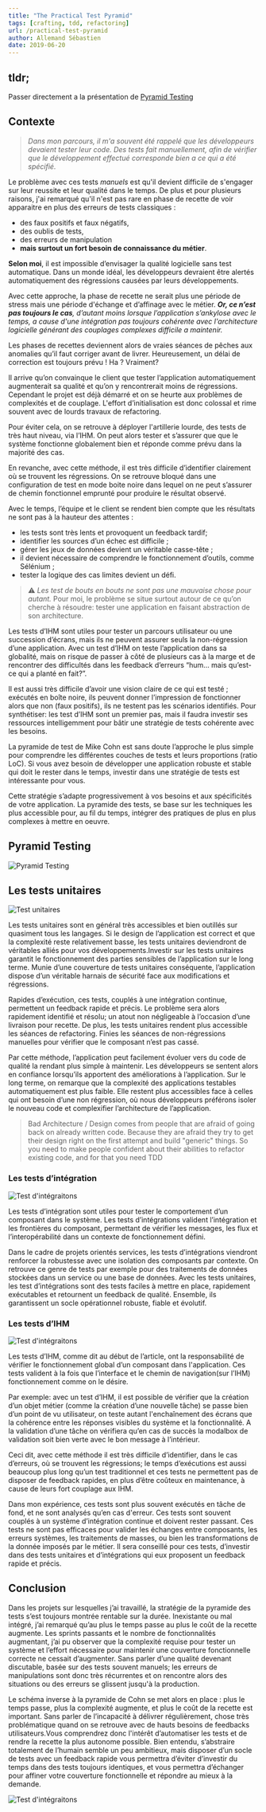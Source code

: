 ```yaml
---
title: "The Practical Test Pyramid"
tags: [crafting, tdd, refactoring]
url: /practical-test-pyramid
author: Allemand Sébastien
date: 2019-06-20
---
```


## tldr;

Passer directement a la présentation de [Pyramid Testing](#pyramid-testing)

## Contexte
>_Dans mon parcours, il m'a souvent été rappelé que  les développeurs devaient tester leur code. Des tests fait manuellement, afin de vérifier que le développement effectué corresponde bien a ce qui a été spécifié._

Le problème avec ces tests *manuels* est qu'il devient difficile de s'engager sur  leur reussite et leur qualité dans le temps. De plus et pour plusieurs raisons, j'ai remarqué qu'il n'est pas rare en phase de recette de voir apparaitre en plus des erreurs de tests classiques :
- des faux positifs et faux négatifs,
- des oublis de tests,
- des erreurs de manipulation
- **mais surtout un fort besoin de connaissance du métier**.

**Selon moi**, il est impossible d’envisager la qualité logicielle sans test automatique. Dans un monde idéal, les développeurs devraient être alertés automatiquement des régressions causées par leurs développements.

Avec cette approche, la phase de recette ne serait plus une période de stress mais une période d'échange et d’affinage avec le métier. *__Or, ce n’est pas toujours le cas__, d’autant moins lorsque l’application s’ankylose avec le temps, a cause d'une intégration pas toujours cohérente avec l'architecture logicielle générant des couplages complexes difficile a maintenir.*

Les phases de recettes deviennent alors de vraies séances de pêches aux anomalies qu’il faut corriger avant de livrer. Heureusement, un délai de correction est toujours prévu ! Ha ? Vraiment?

Il arrive qu’on convainque le client que tester l’application automatiquement augmenterait sa qualité et qu’on y rencontrerait moins de régressions.
Cependant le projet est déjà démarré et on se heurte aux problèmes de complexités et de couplage. L'effort d’initialisation est donc colossal et rime souvent avec de lourds travaux de refactoring.

Pour éviter cela, on se retrouve à déployer l'artillerie lourde, des tests de très haut niveau, via l’IHM. On peut alors tester et s’assurer que que le système fonctionne globalement bien et réponde comme prévu dans la majorité des cas.

En revanche, avec cette méthode, il est très difficile d’identifier clairement où se trouvent les régressions. On se retrouve bloqué dans une configuration de test en mode boite noire dans lequel on ne peut s’assurer de chemin fonctionnel emprunté pour produire le résultat observé.

Avec le temps, l’équipe et le client se rendent bien compte que les résultats ne sont pas à la hauteur des attentes :

- les tests sont très lents et provoquent un feedback tardif;
- identifier les sources d’un échec est difficile ;
- gérer les jeux de données devient un véritable casse-tête ;
- il devient nécessaire de comprendre le fonctionnement d’outils, comme Sélénium ;
- tester la logique des cas limites devient un défi.

> ⚠️ _Les test de bouts en bouts ne sont pas une mauvaise chose pour autant._ Pour moi, le problème se situe surtout autour de ce qu’on cherche à résoudre: tester une application en faisant abstraction de son architecture.

Les tests d’IHM sont utiles pour tester un parcours utilisateur ou une succession d’écrans, mais ils ne peuvent assurer seuls la non-régression d’une application. Avec un test d’IHM on teste l’application dans sa globalité, mais on risque de passer à côté de plusieurs cas à la marge et de rencontrer des difficultés dans les feedback d’erreurs “hum… mais qu’est-ce qui a planté en fait?”.

Il est aussi très difficile d’avoir une vision claire de ce qui est testé ; exécutés en boîte noire, ils peuvent donner l’impression de fonctionner alors que non (faux positifs), ils ne testent pas les scénarios identifiés. Pour synthétiser: les test d’IHM sont un premier pas, mais il faudra investir ses ressources intelligemment pour bâtir une stratégie de tests cohérente avec les besoins.


La pyramide de test de Mike Cohn est sans doute l’approche le plus simple pour comprendre les différentes couches de tests et leurs proportions (ratio LoC). Si vous avez besoin de développer une application robuste et stable qui doit le rester dans le temps, investir dans une stratégie de tests est intéressante pour vous.

Cette stratégie s’adapte progressivement à vos besoins et aux spécificités de votre application. La pyramide des tests, se base sur les techniques les plus accessible pour, au fil du temps, intégrer des pratiques de plus en plus complexes à mettre en oeuvre.


## Pyramid Testing

![Pyramid Testing](./../../../assets/crafting/test-pyramid.png#center)

## Les tests unitaires

![Test unitaires](./../../../assets/crafting/tu.png#center)

Les tests unitaires sont en général très accessibles et bien outillés sur quasiment tous les langages. Si le design de l’application est correct et que la complexité reste relativement basse, les tests unitaires deviendront de véritables alliés pour vos développements.Investir sur les tests unitaires garantit le fonctionnement des parties sensibles de l’application sur le long terme. Munie d’une couverture de tests unitaires conséquente, l’application dispose d’un véritable harnais de sécurité face aux modifications et régressions.

Rapides d’exécution, ces tests, couplés à une intégration continue, permettent un feedback rapide et précis. Le problème sera alors rapidement identifié et résolu; un atout non négligeable à l’occasion d’une livraison pour recette. De plus, les tests unitaires rendent plus accessible les séances de refactoring. Finies les séances de non-régressions manuelles pour vérifier que le composant n’est pas cassé.

Par cette méthode, l’application peut facilement évoluer vers du code de qualité la rendant plus simple à maintenir. Les développeurs se sentent alors en confiance lorsqu’ils apportent des améliorations à l’application. Sur le long terme, on remarque que la complexité des applications testables automatiquement est plus faible. Elle restent plus accessibles face à celles qui ont besoin d’une non régression, où nous développeurs préférons isoler le nouveau code et complexifier l’architecture de l’application.

>Bad Architecture / Design comes from people that are afraid of going back on already written code. Because they are afraid they try to get their design right on the first attempt and build "generic" things. So you need to make people confident about their abilities to refactor existing code, and for that you need TDD

### Les tests d’intégration

![Test d'intégraitons](./../../../assets/crafting/ti.png#center)

Les tests d’intégration sont utiles pour tester le comportement d’un composant dans le système. Les tests d’intégrations valident l’intégration et les frontières du composant, permettant de vérifier les messages, les flux et l’interopérabilité dans un contexte de fonctionnement défini.

Dans le cadre de projets orientés services, les tests d’intégrations viendront renforcer la robustesse avec une isolation des composants par contexte. On retrouve ce genre de tests par exemple pour des traitements de données stockées dans un service ou une base de données.
Avec les tests unitaires, les test d’intégrations sont des tests faciles à mettre en place, rapidement exécutables et retournent un feedback de qualité. Ensemble, ils garantissent un socle opérationnel robuste, fiable et évolutif.



### Les tests d’IHM

![Test d'intégraitons](./../../../assets/crafting/ui_tests.png#center)


Les tests d’IHM, comme dit au début de l’article, ont la responsabilité de vérifier le fonctionnement global d’un composant dans l'application. Ces tests valident à la fois que l’interface et le chemin de navigation(sur l’IHM) fonctionnement comme on le désire.

Par exemple: avec un test d’IHM, il est possible de vérifier que la création d’un objet métier (comme la création d’une nouvelle tâche) se passe bien d’un point de vu utilisateur, on teste autant l'enchaînement des écrans que la cohérence entre les réponses visibles du système et la fonctionnalité. A la validation d’une tâche on vérifiera qu’en cas de succès la modalbox de validation soit bien verte avec le bon message à l’intérieur.

Ceci dit, avec cette méthode il est très difficile d’identifier, dans le cas d’erreurs, où se trouvent les régressions; le temps d’exécutions est aussi beaucoup plus long qu’un test traditionnel et ces tests ne permettent pas de disposer de feedback rapides, en plus d’être coûteux en maintenance, à cause de leurs fort couplage aux IHM.



Dans mon expérience, ces tests sont plus souvent exécutés en tâche de fond, et ne sont analysés qu’en cas d'erreur. Ces tests sont souvent couplés à un système d’intégration continue et doivent rester passant.
Ces tests ne sont pas efficaces pour valider les échanges entre composants, les erreurs systèmes, les traitements de masses, ou bien les transformations de la donnée imposés par le métier. Il sera conseillé pour ces tests, d’investir dans des tests unitaires et d’intégrations qui eux proposent un feedback rapide et précis.

## Conclusion

Dans les projets sur lesquelles j’ai travaillé, la stratégie de la pyramide des tests s’est toujours montrée rentable sur la durée. Inexistante ou mal intégré, j’ai remarqué qu’au plus le temps passe au plus le coût de la recette augmente. Les sprints passants et le nombre de fonctionnalités augmentant, j’ai pu observer que la complexité requise pour tester un système et l’effort nécessaire pour maintenir une couverture fonctionnelle correcte ne cessait d’augmenter. Sans parler d’une qualité devenant discutable, basée sur des tests souvent manuels; les erreurs de manipulations sont donc très récurrentes et on rencontre alors des situations ou des erreurs se glissent jusqu'à la production.


Le schéma inverse à la pyramide de Cohn se met alors en place : plus le temps passe, plus la complexité augmente, et plus le coût de la recette est important. Sans parler de l’incapacité à délivrer régulièrement, chose très problématique quand on se retrouve avec de hauts besoins de feedbacks utilisateurs.Vous comprendrez donc l'intérêt d’automatiser les tests et de rendre la recette la plus autonome possible. Bien entendu, s’abstraire totalement de l’humain semble un peu ambitieux, mais disposer d’un socle de tests avec un feedback rapide vous permettra d’éviter d’investir du temps dans des tests toujours identiques, et vous permettra d’échanger pour affiner votre couverture fonctionnelle et répondre au mieux à la demande.

![Test d'intégraitons](./../../../assets/crafting/corner-testing.png#center)
